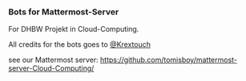 ### Bots for Mattermost-Server
For DHBW Projekt in Cloud-Computing.


All credits for the bots goes to [@Krextouch](https://github.com/Krextouch)


see our Mattermost server: https://github.com/tomisboy/mattermost-server-Cloud-Computing/
